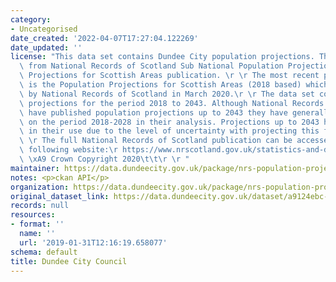 ```yaml
---
category:
- Uncategorised
date_created: '2022-04-07T17:27:04.122269'
date_updated: ''
license: "This data set contains Dundee City population projections. The data is sourced\
  \ from National Records of Scotland Sub National Population Projections - Population\
  \ Projections for Scottish Areas publication. \r \r The most recent publication\
  \ is the Population Projections for Scottish Areas (2018 based) which was published\
  \ by National Records of Scotland in March 2020.\r \r The data set contains population\
  \ projections for the period 2018 to 2043. Although National Records of Scotland\
  \ have published population projections up to 2043 they have generally only commented\
  \ on the period 2018-2028 in their analysis. Projections up to 2043 have limitations\
  \ in their use due to the level of uncertainty with projecting this far ahead. \r\
  \ \r The full National Records of Scotland publication can be accessed through the\
  \ following website:\r https://www.nrscotland.gov.uk/statistics-and-data/statistics/statistics-by-theme/population/population-projections/sub-national-population-projections/2018-based\r\
  \ \xA9 Crown Copyright 2020\t\t\r \r "
maintainer: https://data.dundeecity.gov.uk/package/nrs-population-projections-dundee-city
notes: <p>ckan API</p>
organization: https://data.dundeecity.gov.uk/package/nrs-population-projections-dundee-city
original_dataset_link: https://data.dundeecity.gov.uk/dataset/a9124ebc-d67e-43f5-ae40-22a421d449d5/resource/584ac7e3-c710-4a4c-95b9-901797039f05/download/dundee_persons_single_yr_age.csv
records: null
resources:
- format: ''
  name: ''
  url: '2019-01-31T12:16:19.658077'
schema: default
title: Dundee City Council
---
```

